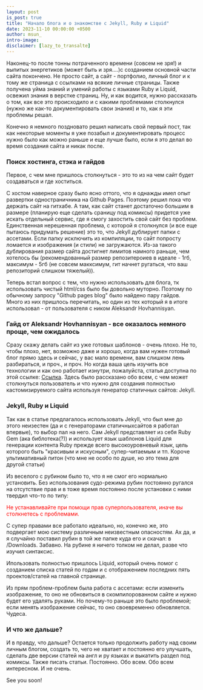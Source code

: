 ```yaml
---
layout: post
is_post: true
title: "Начало блога и о знакомстве с Jekyll, Ruby и Liquid"
date: 2023-11-10 00:00:00 +0500
author: msun_
intro-image:
disclaimer: [lazy_to_transalte]
---
```


Наконец-то после тонны потраченного времени (совсем не зря!) и выпитых энергетиков (может быть и зря....)с созданием основной части сайта покончено.
Не просто сайт, а сайт - портфолио, личный блог и к тому же страница с ссылками на всякие личные страницы.
Также получена уйма знаний и умений работы с языками Ruby и Liquid, освежил знания в верстке страниц.
Ну, и как водится, нужно рассказать о том, как все это происходило и с какими проблемами столкнулся (нужно же как-то документировать свои знания) и то, как я эти проблемы решал.

Конечно я немного поздновато решил написать свой первый пост, так как некоторые моменты я уже позабыл и документировать процесс нужно было как можно раньше и еще лучше было, если я это делал во время создания сайта и никак после.

### Поиск хостинга, стэка и гайдов

Первое, с чем мне пришлось столкнуться - это то из на чем сайт будет создаваться и где хоститься.

С хостом наверное сразу было ясно оттого, что я однажды имел опыт развертки одностраничника на Github Pages. Поэтому решил пока что держать сайт на гитхабе. А там, как сайт станет достаточно большим в размере (планирую еще сделать сраницу под комиксы) придется уже искать отдельный сервис, где я смогу захостить свой сайт без проблем.
Единственная нерешенная проблема, с которой я столкнулся (и все еще пытаюсь придумать решение) это то, что Jekyll дублирует папки с ассетами. Если папку исключить из компиляции, то сайт попросту ломается и изображения (и стили) не загружаются. Из-за такого дублирования размер сайта достигнет лимитов намного раньше, чем хотелось бы (рекомендованный размер репозитероиев в идеале - 1гб, максимум - 5гб (не совсем макксимум, гит начнет ругаться, что ваш репозиторий слишком тяжелый)).

Теперь встал вопрос с тем, что нужно использовать для блога, тк использовать чистый html/css было бы довольно муторно.
Поэтому по обычному запросу "Github pages blog" было найдено пару гайдов. Много из них пришлось перечитать, но один из тех который я в итоге использовал - от пользователя с ником Aleksandr Hovhannisyan.

### Гайд от Aleksandr Hovhannisyan - все оказалось немного проще, чем ожидалось

Сразу скажу делать сайт из уже готовых шаблонов - очень плохо.
Не то, чтобы плохо, нет, возможно даже и хорошо, когда вам нужен готовый блог прямо здесь и сейчас, у вас мало времени, вам слишком лень разбираться, и проч., и проч. Но когда ваша цель изучить все технологии и как оно работает изнутри, пожалуйста, статья доступна по этой ссылке: <a href="https://www.aleksandrhovhannisyan.com/blog/getting-started-with-jekyll-and-github-pages" class="link" target="blank">Ссылка</a>.
Здесь было рассказано обо всем, с чем может столкнуться пользователь и что нужно для создания полностью кастомизируемого сайта используя генератор статичных сайтов: Jekyll.

### Jekyll, Ruby и Liquid

Так как в статье предлагалось использовать Jekyll, что был мне до этого неизестен (да и с генераторами статичныхсайтов я работал впервые), то выбор пал на него.
Сам Jekyll представляет из себя Ruby Gem (ака библотека(?)) и использует язык шаблонов Liquid для генерации контента
Ruby прежде всего высокоуровневый язык, цель которого быть "красивым и искусным", супер-читаемым и тп. Короче ультимативный питон (что мне не особо по душе, но это тема для другой статьи)

Из веселого с рубином было то, что я не смог его нормально установить.
Без использования судо-режима рубин постоянно ругался на отсутствие прав и в тоже время постоянно после установки с ними твердил что-то по типу:

<p style="color: red">Не устанавливайте при помощи прав суперпользователя, иначе вы столкнетесь с проблемами.</p>
С супер правами все работало идеально, но, конечно же, это подвергает мою систему различным неизвестным опасностям.
Ах да, и я случайно поставил рубин в той же папке куда его и скачал: в /Downloads. Забавно.
На рубине  я ничего толком не делал, разве что изучил синтаксис.

Ипользовать полностью пришлось Liquid, который очень помог с созданием списка статей по годам и с отображением последних пять проектов/статей на главной странице.

Из прям проблем-проблем была работа с ассетами: если изменить изображение, то оно не обновиться в скомпилорованном сайте и нужно будет его удалять руками. Но почему-то раньше это было проблемой; если менять изображение сейчас, то оно своевременно обновляется. Чудеса.

### И что же дальше?

И в правду, что дальше?
Остается только продолжить работу над своим личным блогом, создать то, чего не хватает и постоянно его улучшать, сделать две версии статей на англ и ру языках и выкатить раздел под комиксы. Также писать статьи. Постоянно. Обо всем. Обо всем интересном. И не очень.

See you soon!
